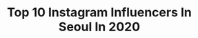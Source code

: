 ---
title: Top 10 Instagram Influencers In Seoul In 2020
description: >-
  Find top Instagram influencers in Seoul in 2020. Most popular hashtags: # #tb #fashion #blouse.
platform: Instagram
profiles:
  - username: "oliversvejse"
    fullname: >-
      Oliver Svejstrup Brynnum 🇩🇰
    location: "South Korea"
    followers: 158859
    engagement: 1446
    commentsToLikes: 0.014577
    avatar: "https://scontent-ssn1-1.cdninstagram.com/v/t51.2885-19/s320x320/81640856_783837065451055_4672902518009757696_n.jpg?_nc_ht=scontent-ssn1-1.cdninstagram.com&_nc_ohc=SHmkcPBYECEAX8D_SAk&oh=0fe54f6b5f8f85ec5d63e77114db8987&oe=5E9AF881"
    verified: false
    hashtags: ""
  - username: "xxmelodi"
    fullname: >-
      melodi // 별
    location: "South Korea"
    followers: 70969
    engagement: 741
    commentsToLikes: 0.016183
    avatar: "https://scontent-ams4-1.cdninstagram.com/v/t51.2885-19/s320x320/79599410_3167376906609343_5951470048160776192_n.jpg?_nc_ht=scontent-ams4-1.cdninstagram.com&_nc_ohc=6LtZFbGkCxUAX_psqdX&oh=7a2de7195d5822bced0cb21fad3f47f6&oe=5EBA8860"
    verified: false
    hashtags: ""
  - username: "galchenkov_"
    fullname: >-
      
    location: "South Korea"
    followers: 6467
    engagement: 1275
    commentsToLikes: 0.037806
    avatar: "https://scontent-ams4-1.cdninstagram.com/v/t51.2885-19/s320x320/91112082_598290071089754_4283418128941056000_n.jpg?_nc_ht=scontent-ams4-1.cdninstagram.com&_nc_ohc=kiJPobaeQFQAX-3gCfd&oh=7f5180e30ddcb4544609358448c0af8d&oe=5EB94705"
    verified: false
    hashtags: ""
  - username: "andreatresgallo"
    fullname: >-
      Andrea Tresgallo
    location: "South Korea"
    followers: 5695
    engagement: 904
    commentsToLikes: 0.060313
    avatar: "https://scontent-bos3-1.cdninstagram.com/v/t51.2885-19/s320x320/69353596_1400013053482559_1926735669154021376_n.jpg?_nc_ht=scontent-bos3-1.cdninstagram.com&_nc_ohc=neQEu7kY5jMAX8AALog&oh=a9dcb0a6c38d886c36da1318d36467b5&oe=5EBB29F1"
    verified: false
    hashtags: "#ootd, #fashion, #trend, #fashionphoto"
  - username: "williamhammington"
    fullname: >-
      윌리엄 해밍턴 William Hammington
    location: "South Korea"
    followers: 1317894
    engagement: 1102
    commentsToLikes: 0.007813
    avatar: "https://scontent-lhr8-1.cdninstagram.com/v/t51.2885-19/s320x320/79633494_516705295637984_2423135585360150528_n.jpg?_nc_ht=scontent-lhr8-1.cdninstagram.com&_nc_ohc=DIrIMl9safAAX9t1no3&oh=b0b45ab3498577697d14e6665dfa97ad&oe=5EBBB1C4"
    verified: false
    hashtags: "#bibigo, #sponsored"
  - username: "dailydana_fit"
    fullname: >-
      운동하는 수술실간호사 RN | 다나(Dana)
    location: "South Korea"
    followers: 32062
    engagement: 482
    commentsToLikes: 0.029423
    avatar: "https://scontent-lhr8-1.cdninstagram.com/v/t51.2885-19/s320x320/91288159_655375175245709_5117900235552587776_n.jpg?_nc_ht=scontent-lhr8-1.cdninstagram.com&_nc_ohc=y8PU_sY3L3cAX-W_6g9&oh=82f183ecead9de75b9218d9413e003cf&oe=5EB9A9D2"
    verified: false
    hashtags: "#repost, #teamdoggodie, #gn, #mlbkorea"
  - username: "andreidobrin"
    fullname: >-
      ANDREI DOBRIN✨🪐
    location: "South Korea"
    followers: 15132
    engagement: 1498
    commentsToLikes: 0.033746
    avatar: "https://scontent-ams4-1.cdninstagram.com/v/t51.2885-19/s320x320/92019421_1545344778951255_3327522631220985856_n.jpg?_nc_ht=scontent-ams4-1.cdninstagram.com&_nc_ohc=b0S1iMIbEaEAX9Wx7il&oh=31027311ed105a6a68ff5e752f880998&oe=5EBB107C"
    verified: false
    hashtags: "#dollypartonchallenge"
  - username: "itsleonardlim"
    fullname: >-
      Leonard Lim 🇦🇺🇸🇬🇰🇷
    location: "South Korea"
    followers: 25960
    engagement: 438
    commentsToLikes: 0.033256
    avatar: "https://scontent-lhr8-1.cdninstagram.com/v/t51.2885-19/s320x320/62232396_899108693755638_3109479090202083328_n.jpg?_nc_ht=scontent-lhr8-1.cdninstagram.com&_nc_ohc=-v9ZRGiainYAX8g0D0d&oh=212d671e17fda24472975ccb6d77013d&oe=5EBD1902"
    verified: false
    hashtags: "#tangleteezer, #dollypartonchallenge"
  - username: "pureum_tattoo"
    fullname: >-
      STUDIOBYSOL_Pu-reum
    location: "South Korea"
    followers: 33573
    engagement: 753
    commentsToLikes: 0.008364
    avatar: "https://scontent-ams4-1.cdninstagram.com/v/t51.2885-19/s320x320/42992429_973421242855057_3316638548437762048_n.jpg?_nc_ht=scontent-ams4-1.cdninstagram.com&_nc_ohc=vemffj9aZ4AAX93DPTd&oh=22822074c87d22a562c4345c8edb5d40&oe=5EBC3292"
    verified: false
    hashtags: ""
  - username: "j.hunsung"
    fullname: >-
      J.hunsung watercolor 정훈성
    location: "South Korea"
    followers: 64108
    engagement: 610
    commentsToLikes: 0.015419
    avatar: "https://scontent-lhr8-1.cdninstagram.com/v/t51.2885-19/s320x320/88169152_232639681432087_2223782255954755584_n.jpg?_nc_ht=scontent-lhr8-1.cdninstagram.com&_nc_ohc=PbOZ4cMHkGkAX940BKl&oh=20efabac48ce4e2938ebac8c43039d6b&oe=5EBA00AC"
    verified: false
    hashtags: "#watercolor, #art, #junghunsung, #watercolorartist"
---